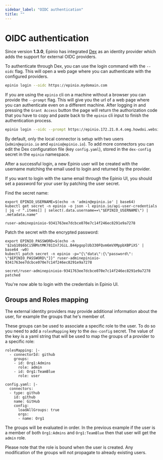 ```yaml
---
sidebar_label: "OIDC authentication"
title: ""
---
```


# OIDC authentication

Since version **1.3.0**, Epinio has integrated [Dex](https://dexidp.io/) as an identity provider which adds the support for external OIDC providers.

To authenticate through Dex, you can use the login command with the `--oidc` flag. This will open a web page where you can authenticate with the configured providers.

```bash
epinio login --oidc https://epinio.mydomain.com
```

If you are using the `epinio` cli on a machine without a browser you can provide the `--prompt` flag. This will give you the url of a web page where you can authenticate even on a different machine. After logging in and pressing the `Grant Access` button the page will return the authorization code that you have to copy and paste back to the `epinio` cli input to finish the authentication process.

```bash
epinio login --oidc --prompt https://epinio.172.21.0.4.omg.howdoi.website
```

By default, only the local connector is setup with two users (`admin@epinio.io` and `epinio@epinio.io`).
To add more connectors you can edit the Dex configuration file (key `config.yaml`), stored in the `dex-config` secret in the `epinio` namespace.

After a successful login, a new Epinio user will be created with the username matching the email used to login and returned by the provider.


If you want to login with the same email through the Epinio UI, you should set a password for your user by patching the user secret.

Find the secret name:
```
export EPINIO_USERNAME=$(echo -n 'admin@epinio.io' | base64)
kubectl get secret -n epinio -o json -l epinio.io/api-user-credentials | jq -r ".items[] | select(.data.username==\"$EPINIO_USERNAME\") | .metadata.name"

ruser-adminepinioio-9341763ee7dcbce070e7c14f246ec8291e9a7278
```

Patch the secret with the encrypted password:
```
export EPINIO_PASSWORD=$(echo -n '$2a$10$6bCi5NMstMK781In7JGiL.B44pgoplUb330FQvm6mVXMppbXBPiXS' | base64 -w0)
kubectl patch secret -n epinio -p="{\"data\":{\"password\": \"$EPINIO_PASSWORD\"}}" ruser-adminepinioio-9341763ee7dcbce070e7c14f246ec8291e9a7278

secret/ruser-adminepinioio-9341763ee7dcbce070e7c14f246ec8291e9a7278 patched
```

You're now able to login with the credentials in Epinio UI.

## Groups and Roles mapping

The external identity providers may provide additional information about the user, for example the groups that he's member of.  

These groups can be used to associate a specific role to the user. To do so you need to add a `rolesMapping` key to the `dex-config` secret. The value of the key is a yaml string that will be used to map the groups of a provider to a specific role:

```
rolesMapping: |-
  - connectorId: github
    groups:
    - id: Org1:Admins
      role: admin
    - id: Org1:TeamBlue
      role: user

config.yaml: |-
  connectors:
  - type: github
    id: github
    name: GitHub
    config:
      loadAllGroups: true
      orgs:
      - name: Org1
```

The groups will be evaluated in order. In the previous example if the user is a member of both `Org1:Admins` and `Org1:TeamBlue` then that user will get the `admin` role.

Please note that the role is bound when the user is created. Any modification of the groups will not propagate to already existing users.

